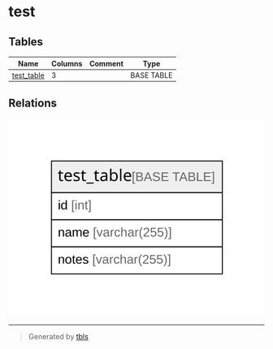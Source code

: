 # test

## Tables

| Name | Columns | Comment | Type |
| ---- | ------- | ------- | ---- |
| [test_table](test_table.md) | 3 |  | BASE TABLE |

## Relations

![er](schema.svg)

---

> Generated by [tbls](https://github.com/k1LoW/tbls)
